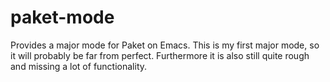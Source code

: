 # paket-mode
Provides a major mode for Paket on Emacs. This is my first major mode, so it will probably be far from perfect. Furthermore it is also still quite rough and missing a lot of functionality.
